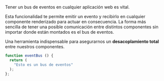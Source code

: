 
Tener un bus de eventos en cualquier aplicación web es vital.

Esta funcionalidad te permite emitir un evento y recibirlo en cualquier componente renderizado para actuar en consecuencia.
La forma más sencilla de tener una posible comunicación entre distintos componentes sin importar donde están montados es el bus de eventos.

Una herramienta indispensable para asegurarnos un **desacoplamiento total** entre nuestros componentes.

```typescript
function eventBus () {
  return (
    "Esto es un bus de eventos"
  );
};
```

<PostImage 
  src="https://drive.google.com/uc?export=view&id=1CEktBQhjXPF192gRlmWlK3JCrLhYBToN"
  alt="Typescript Logo" 
  className="d-none d-md-block"
/>    

